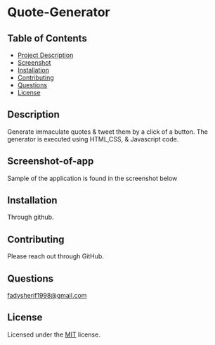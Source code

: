 # Quote-Generator

    
## Table of Contents
- [Project Description](#Description)
- [Screenshot](#Screenshot)
- [Installation](#Installation)
- [Contributing](#Contributing)
- [Questions](#Questions)
- [License](#License)

## Description
Generate immaculate quotes & tweet them by a click of a button. The generator is executed using HTML,CSS, & Javascript code.

## Screenshot-of-app
Sample of the application is found in the screenshot below 

## Installation
Through github.

## Contributing
Please reach out through GitHub.

## Questions
fadysherif1998@gmail.com

## License
Licensed under the [MIT](https://choosealicense.com/licenses/mit/) license.